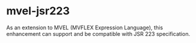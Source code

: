mvel-jsr223
===========

As an extension to MVEL (MVFLEX Expression Language), this enhancement can support and be compatible with JSR 223 specification.
